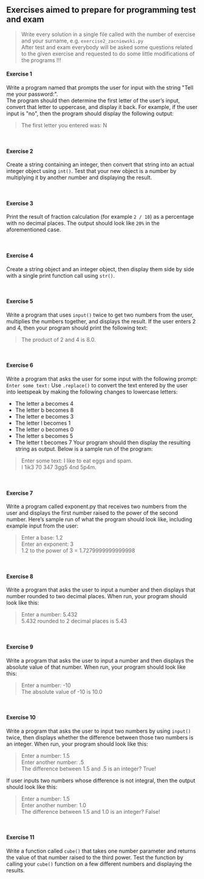 ## Exercises aimed to prepare for programming test and exam
> Write  every solution in a single file called with the number of exercise and your surname, e.g. `exercise2_zacniewski.py`  
> After test and exam everybody will be asked some questions related to the given exercise and requested to do some little modifications of the programs !!!

#### Exercise 1
Write a program named that prompts the user for input with the string "Tell me your password:".  
The program should then determine the first letter of the user’s input, convert that letter to uppercase, and display it back.
For example, if the user input is "no", then the program should display
the following output:
>The first letter you entered was: N

<br>

#### Exercise 2
Create a string containing an integer, then convert that string into
an actual integer object using `int()`. Test that your new object is
a number by multiplying it by another number and displaying the
result.

<br>

#### Exercise 3
Print the result of fraction calculation (for example `2 / 10`) as a percentage with no decimal places.
The output should look like `20%` in the aforementioned case.


<br>

#### Exercise 4
Create a string object and an integer object, then display them side
by side with a single print function call using `str()`.

<br>

#### Exercise 5
Write a program that uses `input()` twice to get two numbers from
the user, multiplies the numbers together, and displays the result.
If the user enters 2 and 4, then your program should print the
following text:
> The product of 2 and 4 is 8.0.

<br>

#### Exercise 6
Write a program that asks the user for some input
with the following prompt: `Enter some text:`
Use `.replace()` to convert the text entered by the user into leetspeak
by making the following changes to lowercase letters:  
  - The letter a becomes 4
  - The letter b becomes 8
  - The letter e becomes 3
  - The letter l becomes 1
  - The letter o becomes 0
  - The letter s becomes 5
  - The letter t becomes 7
Your program should then display the resulting string as output. Below is a sample run of the program:
>Enter some text: I like to eat eggs and spam.  
>I 1ik3 70 347 3gg5 4nd 5p4m.  
 
<br>

#### Exercise 7

Write a program called exponent.py that receives two numbers from the
user and displays the first number raised to the power of the second
number.
Here’s sample run of what the program should look like, including
example input from the user:  
> Enter a base: 1.2  
> Enter an exponent: 3  
> 1.2 to the power of 3 = 1.7279999999999998

<br>

#### Exercise 8
Write a program that asks the user to input a number and then
displays that number rounded to two decimal places. When run,
your program should look like this:
>Enter a number: 5.432  
>5.432 rounded to 2 decimal places is 5.43  

<br>

#### Exercise 9
Write a program that asks the user to input a number and then
displays the absolute value of that number. When run, your
program should look like this:  
> Enter a number: -10  
> The absolute value of -10 is 10.0

<br>

#### Exercise 10
Write a program that asks the user to input two numbers by using
`input()` twice, then displays whether the difference between those
two numbers is an integer. When run, your program should look
like this:  
> Enter a number: 1.5  
>  Enter another number: .5  
> The difference between 1.5 and .5 is an integer? True!  

If user inputs two numbers whose difference is not integral,
then the output should look like this:  
> Enter a number: 1.5  
> Enter another number: 1.0  
> The difference between 1.5 and 1.0 is an integer? False! 

<br>

#### Exercise 11
Write a function called `cube()` that takes one number parameter
and returns the value of that number raised to the third power.
Test the function by calling your `cube()` function on a few different
numbers and displaying the results.  

<br>

